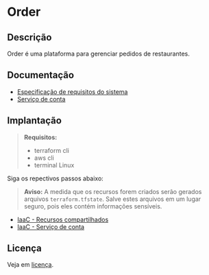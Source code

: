 # Order
## Descrição
Order é uma plataforma para gerenciar pedidos de restaurantes.

## Documentação
- [Especificação de requisitos do sistema](./docs/especificacao-de-requisitos-de-sistema.md)
- [Serviço de conta](./account-service/README.md)

## Implantação
> **Requisitos:** 
> - terraform cli
> - aws cli
> - terminal Linux

Siga os repectivos passos abaixo:

> **Aviso:** A medida que os recursos forem criados serão gerados arquivos `terraform.tfstate`. Salve estes arquivos em um lugar seguro, pois eles contém informações sensíveis.

- [IaaC - Recursos compartilhados](./iaac/README.md)
- [IaaC - Serviço de conta](./account-service/iaac/README.md)

## Licença
Veja em [licença](./LICENSE).
